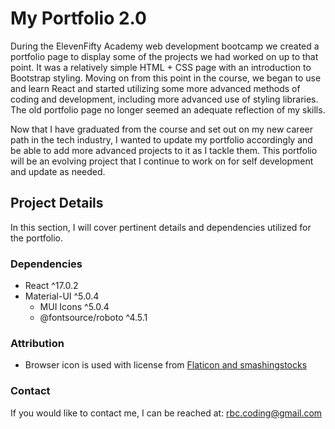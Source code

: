 # My Portfolio 2.0

During the ElevenFifty Academy web development bootcamp we created a portfolio page to display some of the projects we had worked on up to that point. It was a relatively simple HTML + CSS page with an introduction to Bootstrap styling. Moving on from this point in the course, we began to use and learn React and started utilizing some more advanced methods of coding and development, including more advanced use of styling libraries. The old portfolio page no longer seemed an adequate reflection of my skills.

Now that I have graduated from the course and set out on my new career path in the tech industry, I wanted to update my portfolio accordingly and be able to add more advanced projects to it as I tackle them. This portfolio will be an evolving project that I continue to work on for self development and update as needed.

## Project Details
In this section, I will cover pertinent details and dependencies utilized for the portfolio.

### Dependencies
- React ^17.0.2
- Material-UI ^5.0.4
  - MUI Icons ^5.0.4
  - @fontsource/roboto ^4.5.1

### Attribution
- Browser icon is used with license from [Flaticon and smashingstocks](https://www.flaticon.com/premium-icon/professional-portfolio_4361101?term=portfolio&page=1&position=11&page=1&position=11&related_id=4361101&origin=tag)

### Contact
If you would like to contact me, I can be reached at: [rbc.coding@gmail.com](mailto:rbc.coding@gmail.com)